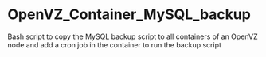 # OpenVZ_Container_MySQL_backup
Bash script to copy the MySQL backup script to all containers of an OpenVZ node and add a cron job in the container to run the backup script 
